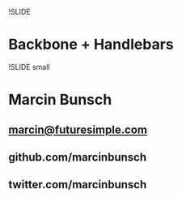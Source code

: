 !SLIDE
# Backbone + Handlebars #

!SLIDE small

# Marcin Bunsch #

## marcin@futuresimple.com

## github.com/marcinbunsch
## twitter.com/marcinbunsch
